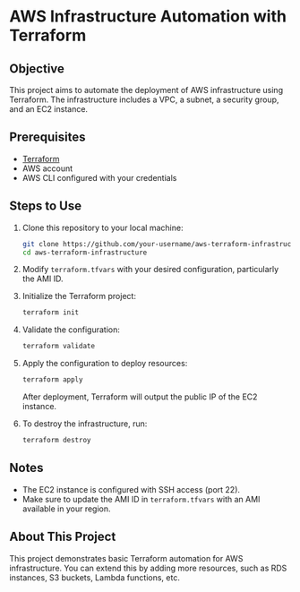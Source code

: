 # AWS Infrastructure Automation with Terraform

## Objective
This project aims to automate the deployment of AWS infrastructure using Terraform. The infrastructure includes a VPC, a subnet, a security group, and an EC2 instance.

## Prerequisites
- [Terraform](https://www.terraform.io/downloads.html)
- AWS account
- AWS CLI configured with your credentials

## Steps to Use
1. Clone this repository to your local machine:
    ```bash
    git clone https://github.com/your-username/aws-terraform-infrastructure.git
    cd aws-terraform-infrastructure
    ```

2. Modify `terraform.tfvars` with your desired configuration, particularly the AMI ID.

3. Initialize the Terraform project:
    ```bash
    terraform init
    ```

4. Validate the configuration:
    ```bash
    terraform validate
    ```

5. Apply the configuration to deploy resources:
    ```bash
    terraform apply
    ```

    After deployment, Terraform will output the public IP of the EC2 instance.

6. To destroy the infrastructure, run:
    ```bash
    terraform destroy
    ```

## Notes
- The EC2 instance is configured with SSH access (port 22).
- Make sure to update the AMI ID in `terraform.tfvars` with an AMI available in your region.

## About This Project
This project demonstrates basic Terraform automation for AWS infrastructure. You can extend this by adding more resources, such as RDS instances, S3 buckets, Lambda functions, etc.

